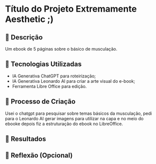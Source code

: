 # Título do Projeto Extremamente Aesthetic ;)

## 📒 Descrição
Um ebook de 5 páginas sobre o básico de musculação.
## 🤖 Tecnologias Utilizadas
* IA Generativa ChatGPT para roteirização;
* IA Generativa Leonardo AI para criar a arte visual do e-book;
* Ferramenta Libre Office para edição.
## 🧐 Processo de Criação
Usei o chatgpt para pesquisar sobre temas básicos da musculação, pedi para o Leonardo AI gerar imagens para utilizar na capa e no meio do ebooke depois fiz a estruturação do ebook no LibreOffice.

## 🚀 Resultados

## 💭 Reflexão (Opcional)
